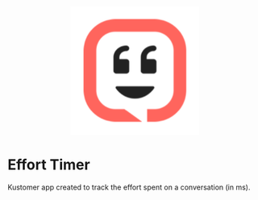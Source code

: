 <p align="center">
  <img src="./assets/kusty.png" alt="Kustomer Kusty"/>
</p>

# Effort Timer

Kustomer app created to track the effort spent on a conversation (in ms).
